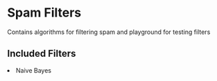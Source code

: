 # Spam Filters

Contains algorithms for filtering spam and playground for testing filters

## Included Filters

<li>Naive Bayes</li>